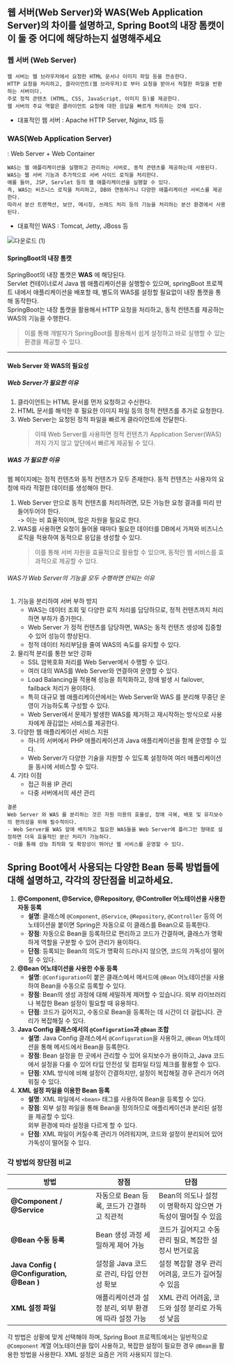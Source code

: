 ## 웹 서버(Web Server)와 WAS(Web Application Server)의 차이를 설명하고, Spring Boot의 내장 톰캣이 이 둘 중 어디에 해당하는지 설명해주세요

### 웹 서버 (Web Server) 
```
웹 서버는 웹 브라우저에서 요청한 HTML 문서나 이미지 파일 등을 전송한다. 
HTTP 요청을 처리하고, 클라이언트(웹 브라우저)로 부터 요청을 받아서 적절한 파일을 반환하는 서버이다.
주로 정적 콘텐츠 (HTML, CSS, JavaScript, 이미지 등)를 제공한다.
웹 서버의 주요 역할은 클라이언트 요청에 대한 응답을 빠르게 처리하는 것에 있다. 
```
- 대표적인 웹 서버 : Apache HTTP Server, Nginx, IIS 등

### WAS(Web Application Server)
: Web Server + Web Container
```
WAS는 웹 애플리케이션을 실행하고 관리하는 서버로, 동적 콘텐츠를 제공하는데 사용된다.
WAS는 웹 서버 기능과 추가적으로 서버 사이드 로직을 처리한다.
예를 들어, JSP, Servlet 등의 웹 애플리케이션을 실행할 수 있다.
즉, WAS는 비즈니스 로직을 처리하고, DB와 연동하거니 다양한 애플리케이션 서비스를 제공한다.
따라서 분산 트랜잭션, 보안, 메시징, 쓰레드 처리 등의 기능을 처리하는 분산 환경에서 사용된다. 
```
- 대표적인 WAS : Tomcat, Jetty, JBoss 등

![다운로드 (1)](https://github.com/user-attachments/assets/aaa64923-5f9e-43da-b8fc-1de5f0c8558a)


#### SpringBoot의 내장 톰캣 
SpringBoot의 내장 톰캣은 **WAS** 에 해당된다. 
<br> Servlet 컨테이너로서 Java 웹 애플리케이션을 실행할수 있으며, springBoot 프로젝트 내에서 애플리케이션을 배포할 때, 
별도의 WAS를 설정할 필요없이 내장 톰캣을 통해 동작한다. 
<br> SpringBoot는 내장 톰캣을 활용해서 HTTP 요청을 처리하고, 동적 컨텐츠를 제공하는 WAS의 기능을 수행한다. 
> 이를 통해 개발자가 SpringBoot를 활용해서 쉽게 설정하고 바로 실행할 수 있는 환경을 제공할 수 있다.

---
#### Web Server 와 WAS의 필요성 
##### Web Server가 필요한 이유 
1. 클라이언트는 HTML 문서를 먼저 요청하고 수신한다.
2. HTML 문서를 해석한 후 필요한 이미지 파일 등의 정적 컨텐츠를 추가로 요청한다.
3. Web Server는 요청된 정적 파일을 빠르게 클라이언트에 전달한다.
   > 이때 Web Server를 사용하면 정적 컨텐츠가 Application Server(WAS)까지 가지 않고 앞단에서 빠르게 제공될 수 있다.

##### WAS 가 필요한 이유 
웹 페이지에는 정적 컨텐츠와 동적 컨텐츠가 모두 존재한다. 동적 컨텐츠는 사용자의 요청에 따라 적절한 데이터를 생성해야 한다. 
1. Web Server 만으로 동적 컨텐츠를 처리하려면, 모든 가능한 요청 결과를 미리 만들어두어야 한다.
   <br> -> 이는 비 효율적이며, 많은 자원을 필요로 한다.
2. WAS를 사용하면 요청이 들어올 때마다 필요한 데이터를 DB에서 가져와 비즈니스 로직을 적용하여 동적으로 응답을 생성할 수 있다.
   > 이를 통해 서버 자원을 효율적으로 활용할 수 있으며, 동적인 웹 서비스를 효과적으로 제공할 수 있다.
   
###### WAS가 Web Server의 기능을 모두 수행하면 안되는 이유 
1. 기능을 분리하여 서버 부하 방지
   - WAS는 데이터 조회 및 다양한 로직 처리를 담당하므로, 정적 컨텐츠까지 처리하면 부하가 증가한다.
   - Web Server 가 정적 컨텐츠를 담당하면, WAS는 동적 컨텐츠 생성에 집중할 수 있어 성능이 향상된다.
   - 정적 데이터 처리부담을 줄여 WAS의 속도를 유지할 수 있다.
2. 물리적 분리를 통한 보안 강화
   - SSL 암복호화 처리를 Web Server에서 수행할 수 있다.
   - 여러 대의 WAS를 Web Server와 연결하여 운영할 수 있다.
   - Load Balancing을 적용해 성능을 최적화하고, 장애 발생 시 failover, failback 처리가 용이하다.
   - 특히 대규모 웹 애플리케이션에서는 Web Server와 WAS 를 분리해 무중단 운영이 가능하도록 구성할 수 있다.
   - Web Server에서 문제가 발생한 WAS를 제거하고 재시작하는 방식으로 사용자에게 끊김없는 서비스를 제공한다.
3. 다양한 웹 애플리케이션 서비스 지원
   - 하나의 서버에서 PHP 애플리케이션과 Java 애플리케이션을 함께 운영할 수 있다.
   - Web Server가 다양한 기술을 지원할 수 있도록 설정하여 여러 애플리케이션을 동시에 서비스할 수 있다.
4. 기타 이점
   - 접근 허용 IP 관리
   - 다중 서버에서의 세션 관리

```
결론
Web Server 와 WAS 를 분리하는 것은 자원 이용의 효율성, 장애 극복, 배포 및 유지보수의 편의성을 위해 필수적이다.
- Web Server를 WAS 앞에 배치하고 필요한 WAS들을 Web Server에 플러그인 형태로 설정하면 더욱 효율적인 분산 처리가 가능하다.
- 이를 통해 성능 최적화 및 확장성이 뛰어난 웹 서비스를 운영할 수 있다. 
```
## Spring Boot에서 사용되는 다양한 Bean 등록 방법들에 대해 설명하고, 각각의 장단점을 비교하세요.
1. **@Component, @Service, @Repository, @Controller 어노테이션을 사용한 자동 등록**
    - **설명**: 클래스에 `@Component`, `@Service`, `@Repository`, `@Controller` 등의 어노테이션을 붙이면 Spring은 자동으로 이 클래스를 Bean으로 등록한다.
    - **장점**: 자동으로 Bean을 등록하므로 편리하고 코드가 간결하며, 클래스가 명확하게 역할을 구분할 수 있어 관리가 용이하다.
    - **단점**: 등록되는 Bean의 의도가 명확히 드러나지 않으면, 코드의 가독성이 떨어질 수 있다.
2. **@Bean 어노테이션을 사용한 수동 등록**
    - **설명**: `@Configuration`이 붙은 클래스에서 메서드에 `@Bean` 어노테이션을 사용하여 Bean을 수동으로 등록할 수 있다.
    - **장점**: Bean의 생성 과정에 대해 세밀하게 제어할 수 있습니다. 외부 라이브러리나 복잡한 Bean 설정이 필요할 때 유용하다.
    - **단점**: 코드가 길어지고, 수동으로 Bean을 등록하는 데 시간이 더 걸립니다. 관리가 복잡해질 수 있다.
3. **Java Config 클래스에서의 `@Configuration`과 `@Bean` 조합**
    - **설명**: Java Config 클래스에서 `@Configuration`을 사용하고, `@Bean` 어노테이션을 통해 메서드에서 Bean을 등록한다.
    - **장점**: Bean 설정을 한 곳에서 관리할 수 있어 유지보수가 용이하고, Java 코드에서 설정을 다룰 수 있어 타입 안전성 및 컴파일 타임 체크를 활용할 수 있다.
    - **단점**: XML 방식에 비해 설정이 간결하지만, 설정이 복잡해질 경우 관리가 어려워질 수 있다.
4. **XML 설정 파일을 이용한 Bean 등록**
    - **설명**: XML 파일에서 `<bean>` 태그를 사용하여 Bean을 등록할 수 있다.
    - **장점**: 외부 설정 파일을 통해 Bean을 정의하므로 애플리케이션과 분리된 설정을 제공할 수 있다.
      <br> 외부 환경에 따라 설정을 다르게 할 수 있다.
    - **단점**: XML 파일이 커질수록 관리가 어려워지며, 코드와 설정이 분리되어 있어 가독성이 떨어질 수 있다.

### 각 방법의 장단점 비교

| 방법 | 장점 | 단점 |
| --- | --- | --- |
| **@Component / @Service** | 자동으로 Bean 등록, 코드가 간결하고 직관적 | Bean의 의도나 설정이 명확하지 않으면 가독성이 떨어질 수 있음 |
| **@Bean 수동 등록** | Bean 생성 과정 세밀하게 제어 가능 | 코드가 길어지고 수동 관리 필요, 복잡한 설정시 번거로움 |
| **Java Config ( @Configuration, @Bean )** | 설정을 Java 코드로 관리, 타입 안전성 확보 | 설정 복잡할 경우 관리 어려움, 코드가 길어질 수 있음 |
| **XML 설정 파일** | 애플리케이션과 설정 분리, 외부 환경에 따라 설정 가능 | XML 관리 어려움, 코드와 설정 분리로 가독성 낮음 |

각 방법은 상황에 맞게 선택해야 하며, Spring Boot 프로젝트에서는 일반적으로 `@Component` 계열 어노테이션을 많이 사용하고, 복잡한 설정이 필요한 경우 `@Bean`을 활용한 방법을 사용한다. XML 설정은 요즘은 거의 사용되지 않는다.
